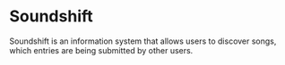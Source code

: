 # Soundshift
Soundshift is an information system that allows users to discover songs, which entries are being submitted by other users. 
